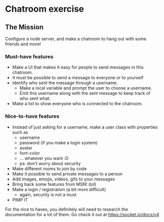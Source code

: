# Chatroom exercise

## The Mission
Configure a node server, and make a chatroom to hang out with some friends and more!

### Must-have features

- Make a UI that makes it easy for people to send messages in this chatroom.
- It must be possible to send a message to everyone or to yourself
- Identify who sent the message through a username.
    - Make a local variable and prompt the user to choose a username.
    - Emit this username along with the sent message to keep track of who sent what.
- Make a list to show everyone who is connected to the chatroom.
    
### Nice-to-have features

- Instead of just asking for a username, make a user class with properties such as
    - username
    - password (if you make a login system)
    - avatar
    - font-color
    - ... whatever you want :D
    - ps: don't worry about security
- Make different rooms to join by code
- Make it possible to send private messages to a person
- Add images, emojis, videos, gifs to your messages
- Bring back some features from MSN! (lol)
- Make a login / registration (a bit more difficult)
    - again, security is not a must
- PIMP IT

For the nice to haves, you definitely will need to research the documentation for a lot of them.
Go check it out at https://socket.io/docs/v4 